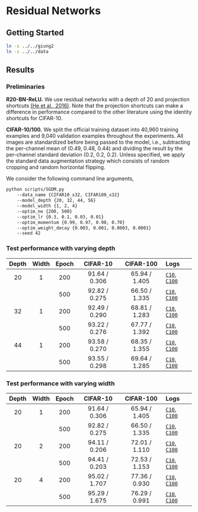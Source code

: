 # Residual Networks

## Getting Started
```bash
ln -s ../../giung2
ln -s ../../data
```

## Results

### Preliminaries

**R20-BN-ReLU.**
We use residual networks with a depth of 20 and projection shortcuts [(He et al., 2016)](https://arxiv.org/abs/1512.03385). Note that the projection shortcuts can make a difference in performance compared to the other literature using the identity shortcuts for CIFAR-10.

**CIFAR-10/100.**
We split the official training dataset into 40,960 training examples and 9,040 validation examples throughout the experiments. All images are standardized before being passed to the model, i.e., subtracting the per-channel mean of (0.49, 0.48, 0.44) and dividing the result by the per-channel standard deviation (0.2, 0.2, 0.2). Unless specified, we apply the standard data augmentation strategy which consists of random cropping and random horizontal flipping.

We consider the following command line arguments,
```bash
python scripts/SGDM.py
    --data_name {CIFAR10_x32, CIFAR100_x32}
    --model_depth {20, 32, 44, 56}
    --model_width {1, 2, 4}
    --optim_ne {200, 500}
    --optim_lr {0.3, 0.1, 0.03, 0.01}
    --optim_momentum {0.99, 0.97, 0.90, 0.70}
    --optim_weight_decay {0.003, 0.001, 0.0003, 0.0001}
    --seed 42
```

### Test performance with varying depth
| Depth | Width | Epoch | CIFAR-10      | CIFAR-100     | Logs |
| :-:   | :-:   | :-:   | :-:           | :-:           | :-   |
| 20    | 1     | 200   | 91.64 / 0.306 | 65.94 / 1.405 | [`C10`](./save/CIFAR10_x32/R20-BN-ReLU/bs-0256_ne-0200_lr-0.30_mo-0.90_wd-0.0003_fp32/42/20230203010253.log), [`C100`](./save/CIFAR100_x32/R20-BN-ReLU/bs-0256_ne-0200_lr-0.03_mo-0.99_wd-0.0003_fp32/42/20230203021457.log)
|       |       | 500   | 92.82 / 0.275 | 66.50 / 1.335 | [`C10`](./save/CIFAR10_x32/R20-BN-ReLU/bs-0256_ne-0500_lr-0.10_mo-0.90_wd-0.0010_fp32/42/20230203041033.log), [`C100`](./save/CIFAR100_x32/R20-BN-ReLU/bs-0256_ne-0500_lr-0.03_mo-0.97_wd-0.0010_fp32/42/20230203053707.log)
| 32    | 1     | 200   | 92.49 / 0.290 | 68.81 / 1.283 | [`C10`](./save/CIFAR10_x32/R32-BN-ReLU/bs-0256_ne-0200_lr-0.10_mo-0.70_wd-0.0030_fp32/42/20230203075646.log), [`C100`](./save/CIFAR100_x32/R32-BN-ReLU/bs-0256_ne-0200_lr-0.30_mo-0.70_wd-0.0010_fp32/42/20230203071742.log)
|       |       | 500   | 93.22 / 0.276 | 67.77 / 1.392 | [`C10`](./save/CIFAR10_x32/R32-BN-ReLU/bs-0256_ne-0500_lr-0.10_mo-0.70_wd-0.0030_fp32/42/20230203114824.log), [`C100`](./save/CIFAR100_x32/R32-BN-ReLU/bs-0256_ne-0500_lr-0.30_mo-0.70_wd-0.0010_fp32/42/20230203101038.log)
| 44    | 1     | 200   | 93.58 / 0.270 | 68.35 / 1.355 | [`C10`](./save/CIFAR10_x32/R44-BN-ReLU/bs-0256_ne-0200_lr-0.30_mo-0.70_wd-0.0010_fp32/42/20230203165805.log), [`C100`](./save/CIFAR100_x32/R44-BN-ReLU/bs-0256_ne-0200_lr-0.03_mo-0.97_wd-0.0010_fp32/42/20230203193005.log)
|       |       | 500   | 93.55 / 0.298 | 69.64 / 1.285 | [`C10`](./save/CIFAR10_x32/R44-BN-ReLU/bs-0256_ne-0500_lr-0.03_mo-0.90_wd-0.0010_fp32/42/20230204020313.log), [`C100`](./save/CIFAR100_x32/R44-BN-ReLU/bs-0256_ne-0500_lr-0.03_mo-0.90_wd-0.0030_fp32/42/20230204021223.log)

### Test performance with varying width
| Depth | Width | Epoch | CIFAR-10      | CIFAR-100     | Logs |
| :-:   | :-:   | :-:   | :-:           | :-:           | :-   |
| 20    | 1     | 200   | 91.64 / 0.306 | 65.94 / 1.405 | [`C10`](./save/CIFAR10_x32/R20-BN-ReLU/bs-0256_ne-0200_lr-0.30_mo-0.90_wd-0.0003_fp32/42/20230203010253.log), [`C100`](./save/CIFAR100_x32/R20-BN-ReLU/bs-0256_ne-0200_lr-0.03_mo-0.99_wd-0.0003_fp32/42/20230203021457.log)
|       |       | 500   | 92.82 / 0.275 | 66.50 / 1.335 | [`C10`](./save/CIFAR10_x32/R20-BN-ReLU/bs-0256_ne-0500_lr-0.10_mo-0.90_wd-0.0010_fp32/42/20230203041033.log), [`C100`](./save/CIFAR100_x32/R20-BN-ReLU/bs-0256_ne-0500_lr-0.03_mo-0.97_wd-0.0010_fp32/42/20230203053707.log)
| 20    | 2     | 200   | 94.11 / 0.206 | 72.01 / 1.110 | [`C10`](./save/CIFAR10_x32/R20x2-BN-ReLU/bs-0256_ne-0200_lr-0.10_mo-0.70_wd-0.0030_fp32/42/20230203015047.log), [`C100`](./save/CIFAR100_x32/R20x2-BN-ReLU/bs-0256_ne-0200_lr-0.10_mo-0.70_wd-0.0030_fp32/42/20230203024338.log)
|       |       | 500   | 94.41 / 0.203 | 72.53 / 1.153 | [`C10`](./save/CIFAR10_x32/R20x2-BN-ReLU/bs-0256_ne-0500_lr-0.30_mo-0.70_wd-0.0010_fp32/42/20230203040358.log), [`C100`](./save/CIFAR100_x32/R20x2-BN-ReLU/bs-0256_ne-0500_lr-0.30_mo-0.70_wd-0.0010_fp32/42/20230203045354.log)
| 20    | 4     | 200   | 95.02 / 1.707 | 77.36 / 0.930 | [`C10`](./save/CIFAR10_x32/R20x4-BN-ReLU/bs-0256_ne-0200_lr-0.03_mo-0.90_wd-0.0030_fp32/42/20230203142955.log), [`C100`](./save/CIFAR100_x32/R20x4-BN-ReLU/bs-0256_ne-0200_lr-0.10_mo-0.70_wd-0.0030_fp32/42/20230203133254.log)
|       |       | 500   | 95.29 / 1.675 | 76.29 / 0.991 | [`C10`](./save/CIFAR10_x32/R20x4-BN-ReLU/bs-0256_ne-0500_lr-0.01_mo-0.97_wd-0.0030_fp32/42/20230204062900.log), [`C100`](./save/CIFAR100_x32/R20x4-BN-ReLU/bs-0256_ne-0500_lr-0.03_mo-0.90_wd-0.0030_fp32/42/20230204020715.log)
